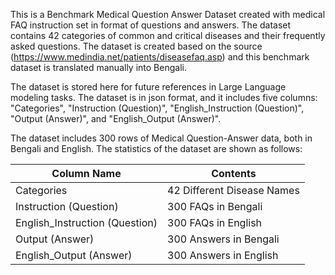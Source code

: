 This is a Benchmark Medical Question Answer Dataset created with medical FAQ instruction set in format of questions and answers. The dataset contains 42 categories of common and critical diseases and their frequently asked questions. The dataset is created based on the source (https://www.medindia.net/patients/diseasefaq.asp) and this benchmark dataset is translated manually into Bengali. 

The dataset is stored here for future references in Large Language modeling tasks. The dataset is in json format, and it includes five columns: 
"Categories", "Instruction (Question)", "English_Instruction (Question)", "Output (Answer)", and "English_Output (Answer)". 

The dataset includes 300 rows of Medical Question-Answer data, both in Bengali and English. The statistics of the dataset are shown as follows:

| Column Name |           Contents        |
|-------------|----------------------------|
|Categories|42 Different Disease Names|
|Instruction (Question)|300 FAQs in Bengali|
|English_Instruction (Question)|300 FAQs in English|
|Output (Answer)|300 Answers in Bengali|
|English_Output (Answer)|300 Answers in English|

